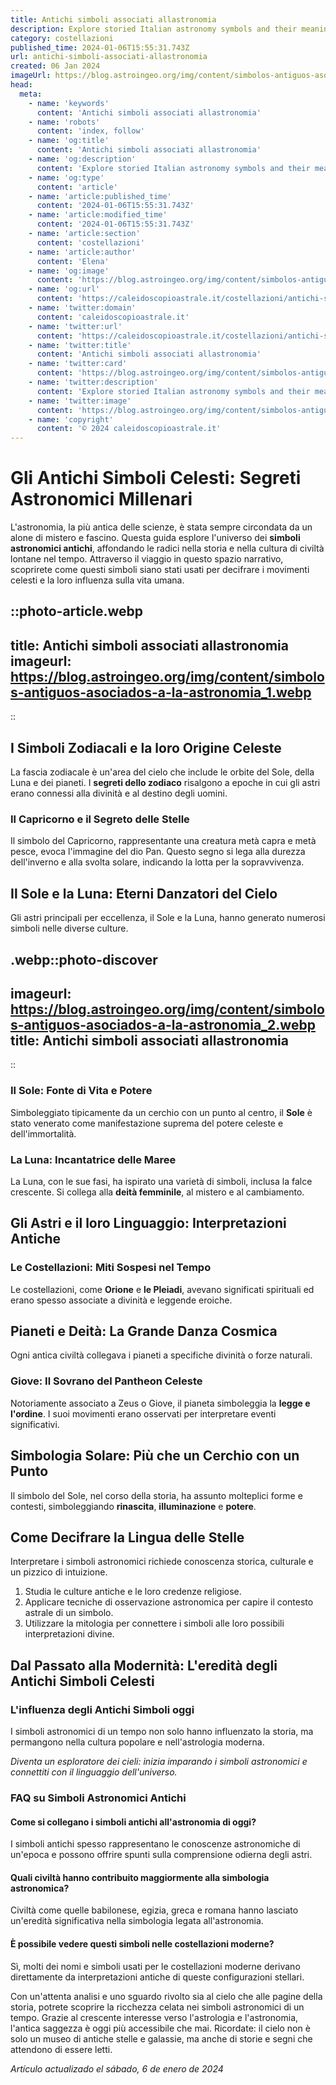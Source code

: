 ```yaml
---
title: Antichi simboli associati allastronomia
description: Explore storied Italian astronomy symbols and their meanings. Unravel ancient celestial mysteries in this captivating read. #AstronomySymbols
category: costellazioni
published_time: 2024-01-06T15:55:31.743Z
url: antichi-simboli-associati-allastronomia
created: 06 Jan 2024
imageUrl: https://blog.astroingeo.org/img/content/simbolos-antiguos-asociados-a-la-astronomia_1.webp
head:
  meta:
    - name: 'keywords'
      content: 'Antichi simboli associati allastronomia'
    - name: 'robots'
      content: 'index, follow'
    - name: 'og:title'
      content: 'Antichi simboli associati allastronomia'
    - name: 'og:description'
      content: 'Explore storied Italian astronomy symbols and their meanings. Unravel ancient celestial mysteries in this captivating read. #AstronomySymbols'
    - name: 'og:type'
      content: 'article'
    - name: 'article:published_time'
      content: '2024-01-06T15:55:31.743Z'
    - name: 'article:modified_time'
      content: '2024-01-06T15:55:31.743Z'
    - name: 'article:section'
      content: 'costellazioni'
    - name: 'article:author'
      content: 'Elena'
    - name: 'og:image'
      content: 'https://blog.astroingeo.org/img/content/simbolos-antiguos-asociados-a-la-astronomia_1.webp'
    - name: 'og:url'
      content: 'https://caleidoscopioastrale.it/costellazioni/antichi-simboli-associati-allastronomia'
    - name: 'twitter:domain'
      content: 'caleidoscopioastrale.it'
    - name: 'twitter:url'
      content: 'https://caleidoscopioastrale.it/costellazioni/antichi-simboli-associati-allastronomia'
    - name: 'twitter:title'
      content: 'Antichi simboli associati allastronomia'
    - name: 'twitter:card'
      content: 'https://blog.astroingeo.org/img/content/simbolos-antiguos-asociados-a-la-astronomia_1.webp'
    - name: 'twitter:description'
      content: 'Explore storied Italian astronomy symbols and their meanings. Unravel ancient celestial mysteries in this captivating read. #AstronomySymbols'
    - name: 'twitter:image'
      content: 'https://blog.astroingeo.org/img/content/simbolos-antiguos-asociados-a-la-astronomia_1.webp'
    - name: 'copyright'
      content: '© 2024 caleidoscopioastrale.it'
---
```

# Gli Antichi Simboli Celesti: Segreti Astronomici Millenari

L'astronomia, la più antica delle scienze, è stata sempre circondata da un alone di mistero e fascino. Questa guida esplore l'universo dei **simboli astronomici antichi**, affondando le radici nella storia e nella cultura di civiltà lontane nel tempo. Attraverso il viaggio in questo spazio narrativo, scoprirete come questi simboli siano stati usati per decifrare i movimenti celesti e la loro influenza sulla vita umana.

::photo-article.webp
---
title: Antichi simboli associati allastronomia
imageurl: https://blog.astroingeo.org/img/content/simbolos-antiguos-asociados-a-la-astronomia_1.webp
---
::

## I Simboli Zodiacali e la loro Origine Celeste

La fascia zodiacale è un'area del cielo che include le orbite del Sole, della Luna e dei pianeti. I **segreti dello zodiaco** risalgono a epoche in cui gli astri erano connessi alla divinità e al destino degli uomini.

### Il Capricorno e il Segreto delle Stelle
Il simbolo del Capricorno, rappresentante una creatura metà capra e metà pesce, evoca l'immagine del dio Pan. Questo segno si lega alla durezza dell'inverno e alla svolta solare, indicando la lotta per la sopravvivenza.

## Il Sole e la Luna: Eterni Danzatori del Cielo

Gli astri principali per eccellenza, il Sole e la Luna, hanno generato numerosi simboli nelle diverse culture.

.webp::photo-discover
---
imageurl: https://blog.astroingeo.org/img/content/simbolos-antiguos-asociados-a-la-astronomia_2.webp
title: Antichi simboli associati allastronomia
---
::

### Il Sole: Fonte di Vita e Potere
Simboleggiato tipicamente da un cerchio con un punto al centro, il **Sole** è stato venerato come manifestazione suprema del potere celeste e dell'immortalità.

### La Luna: Incantatrice delle Maree
La Luna, con le sue fasi, ha ispirato una varietà di simboli, inclusa la falce crescente. Si collega alla **deità femminile**, al mistero e al cambiamento.

## Gli Astri e il loro Linguaggio: Interpretazioni Antiche

### Le Costellazioni: Miti Sospesi nel Tempo
Le costellazioni, come **Orione** e **le Pleiadi**, avevano significati spirituali ed erano spesso associate a divinità e leggende eroiche.

## Pianeti e Deità: La Grande Danza Cosmica

Ogni antica civiltà collegava i pianeti a specifiche divinità o forze naturali.

### Giove: Il Sovrano del Pantheon Celeste
Notoriamente associato a Zeus o Giove, il pianeta simboleggia la **legge e l'ordine**. I suoi movimenti erano osservati per interpretare eventi significativi.

## Simbologia Solare: Più che un Cerchio con un Punto

Il simbolo del Sole, nel corso della storia, ha assunto molteplici forme e contesti, simboleggiando **rinascita**, **illuminazione** e **potere**.

## Come Decifrare la Lingua delle Stelle

Interpretare i simboli astronomici richiede conoscenza storica, culturale e un pizzico di intuizione.

1. Studia le culture antiche e le loro credenze religiose.
2. Applicare tecniche di osservazione astronomica per capire il contesto astrale di un simbolo.
3. Utilizzare la mitologia per connettere i simboli alle loro possibili interpretazioni divine.

## Dal Passato alla Modernità: L'eredità degli Antichi Simboli Celesti

### L'influenza degli Antichi Simboli oggi
I simboli astronomici di un tempo non solo hanno influenzato la storia, ma permangono nella cultura popolare e nell'astrologia moderna.

*Diventa un esploratore dei cieli: inizia imparando i simboli astronomici e connettiti con il linguaggio dell'universo.*

### FAQ su Simboli Astronomici Antichi

#### Come si collegano i simboli antichi all'astronomia di oggi?
I simboli antichi spesso rappresentano le conoscenze astronomiche di un'epoca e possono offrire spunti sulla comprensione odierna degli astri.

#### Quali civiltà hanno contribuito maggiormente alla simbologia astronomica?
Civiltà come quelle babilonese, egizia, greca e romana hanno lasciato un'eredità significativa nella simbologia legata all'astronomia.

#### È possibile vedere questi simboli nelle costellazioni moderne?
Sì, molti dei nomi e simboli usati per le costellazioni moderne derivano direttamente da interpretazioni antiche di queste configurazioni stellari.

Con un'attenta analisi e uno sguardo rivolto sia al cielo che alle pagine della storia, potrete scoprire la ricchezza celata nei simboli astronomici di un tempo. Grazie al crescente interesse verso l'astrologia e l'astronomia, l'antica saggezza è oggi più accessibile che mai. Ricordate: il cielo non è solo un museo di antiche stelle e galassie, ma anche di storie e segni che attendono di essere letti.

_Artículo actualizado el sábado, 6 de enero de 2024_